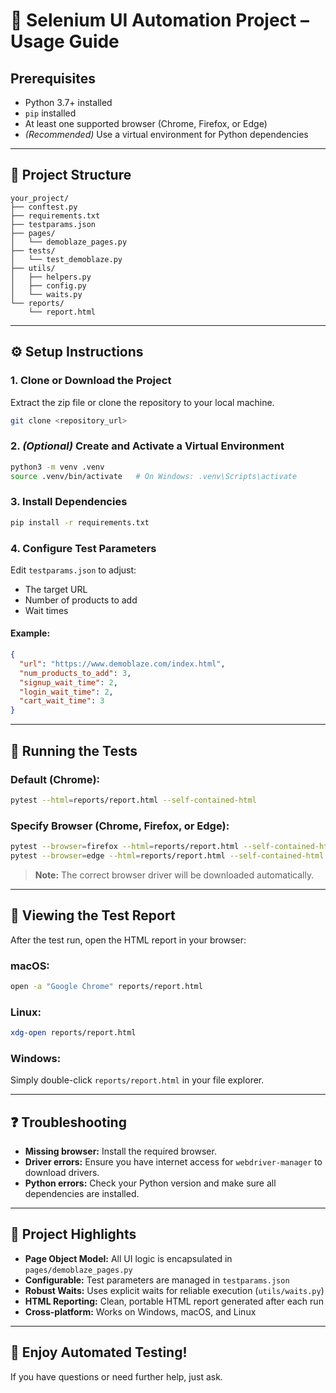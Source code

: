 # 🚀 Selenium UI Automation Project – Usage Guide

## Prerequisites

- Python 3.7+ installed
- `pip` installed
- At least one supported browser (Chrome, Firefox, or Edge)
- *(Recommended)* Use a virtual environment for Python dependencies

---

## 📂 Project Structure

```
your_project/
├── conftest.py
├── requirements.txt
├── testparams.json
├── pages/
│   └── demoblaze_pages.py
├── tests/
│   └── test_demoblaze.py
├── utils/
│   ├── helpers.py
│   ├── config.py
│   └── waits.py
└── reports/
    └── report.html
```

---

## ⚙️ Setup Instructions

### 1. Clone or Download the Project

Extract the zip file or clone the repository to your local machine.

```bash
git clone <repository_url>
```

### 2. *(Optional)* Create and Activate a Virtual Environment

```bash
python3 -m venv .venv
source .venv/bin/activate   # On Windows: .venv\Scripts\activate
```

### 3. Install Dependencies

```bash
pip install -r requirements.txt
```

### 4. Configure Test Parameters

Edit `testparams.json` to adjust:

- The target URL
- Number of products to add
- Wait times

#### Example:

```json
{
  "url": "https://www.demoblaze.com/index.html",
  "num_products_to_add": 3,
  "signup_wait_time": 2,
  "login_wait_time": 2,
  "cart_wait_time": 3
}
```

---

## 🚀 Running the Tests

### Default (Chrome):

```bash
pytest --html=reports/report.html --self-contained-html
```

### Specify Browser (Chrome, Firefox, or Edge):

```bash
pytest --browser=firefox --html=reports/report.html --self-contained-html
pytest --browser=edge --html=reports/report.html --self-contained-html
```

> **Note:** The correct browser driver will be downloaded automatically.

---

## 📄 Viewing the Test Report

After the test run, open the HTML report in your browser:

### macOS:

```bash
open -a "Google Chrome" reports/report.html
```

### Linux:

```bash
xdg-open reports/report.html
```

### Windows:

Simply double-click `reports/report.html` in your file explorer.

---

## ❓ Troubleshooting

- **Missing browser:** Install the required browser.
- **Driver errors:** Ensure you have internet access for `webdriver-manager` to download drivers.
- **Python errors:** Check your Python version and make sure all dependencies are installed.

---

## 🌟 Project Highlights

- **Page Object Model:** All UI logic is encapsulated in `pages/demoblaze_pages.py`
- **Configurable:** Test parameters are managed in `testparams.json`
- **Robust Waits:** Uses explicit waits for reliable execution (`utils/waits.py`)
- **HTML Reporting:** Clean, portable HTML report generated after each run
- **Cross-platform:** Works on Windows, macOS, and Linux

---

## 🙌 Enjoy Automated Testing!

If you have questions or need further help, just ask.


